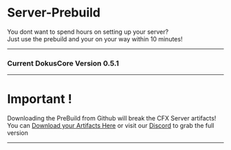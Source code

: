 # Server-Prebuild
You dont want to spend hours on setting up your server? <br>
Just use the prebuild and your on your way within 10 minutes!<br>

----
### Current DokusCore Version 0.5.1

----
# Important !
Downloading the PreBuild from Github will break the CFX Server artifacts! <br>
You can [Download your Artifacts Here](https://runtime.fivem.net/artifacts/fivem/build_server_windows/master/) or visit our [Discord](https://discord.io/DokusCore) to grab the full version

----
